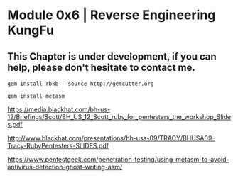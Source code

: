 # Module 0x6 | Reverse Engineering KungFu


## This Chapter is under development, if you can help, please don't hesitate to contact me.

```
gem install rbkb --source http://gemcutter.org
```

```
gem install metasm
```


https://media.blackhat.com/bh-us-12/Briefings/Scott/BH_US_12_Scott_ruby_for_pentesters_the_workshop_Slides.pdf

http://www.blackhat.com/presentations/bh-usa-09/TRACY/BHUSA09-Tracy-RubyPentesters-SLIDES.pdf

https://www.pentestgeek.com/penetration-testing/using-metasm-to-avoid-antivirus-detection-ghost-writing-asm/









<br><br><br>
---
